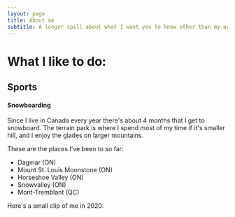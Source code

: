 ```yaml
---
layout: page
title: About me
subtitle: A longer spill about what I want you to know other than my academics and career path. 
---
```

# What I like to do:
## Sports 
#### Snowboarding

Since I live in Canada every year there's about 4 months that I get to snowboard. The terrain park is where I spend most of my time if it's smaller hill, and I enjoy the glades on larger mountains. 

These are the places I've been to so far:
* Dagmar (ON)
* Mount St. Louis Moonstone (ON)
* Horseshoe Valley (ON)
* Snowvalley (ON)
* Mont-Tremblant (QC)

Here's a small clip of me in 2020:

